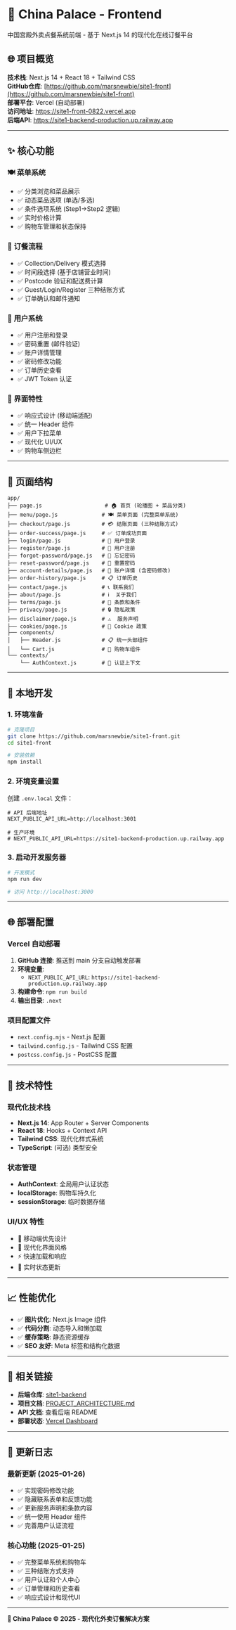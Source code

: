 # 🏮 China Palace - Frontend

中国宫殿外卖点餐系统前端 - 基于 Next.js 14 的现代化在线订餐平台

## 🌐 项目概览

**技术栈**: Next.js 14 + React 18 + Tailwind CSS  
**GitHub仓库**: [https://github.com/marsnewbie/site1-front](https://github.com/marsnewbie/site1-front)  
**部署平台**: Vercel (自动部署)  
**访问地址**: https://site1-front-0822.vercel.app  
**后端API**: https://site1-backend-production.up.railway.app  

---

## ✨ 核心功能

### 🍽️ **菜单系统**
- ✅ 分类浏览和菜品展示
- ✅ 动态菜品选项 (单选/多选)
- ✅ 条件选项系统 (Step1→Step2 逻辑)
- ✅ 实时价格计算
- ✅ 购物车管理和状态保持

### 🛒 **订餐流程**
- ✅ Collection/Delivery 模式选择
- ✅ 时间段选择 (基于店铺营业时间)
- ✅ Postcode 验证和配送费计算
- ✅ Guest/Login/Register 三种结账方式
- ✅ 订单确认和邮件通知

### 👤 **用户系统**
- ✅ 用户注册和登录
- ✅ 密码重置 (邮件验证)
- ✅ 账户详情管理
- ✅ 密码修改功能
- ✅ 订单历史查看
- ✅ JWT Token 认证

### 🎨 **界面特性**
- ✅ 响应式设计 (移动端适配)
- ✅ 统一 Header 组件
- ✅ 用户下拉菜单
- ✅ 现代化 UI/UX
- ✅ 购物车侧边栏

---

## 📱 页面结构

```
app/
├── page.js                    # 🏠 首页 (轮播图 + 菜品分类)
├── menu/page.js              # 🍽️ 菜单页面 (完整菜单系统)
├── checkout/page.js          # 💳 结账页面 (三种结账方式)
├── order-success/page.js     # ✅ 订单成功页面
├── login/page.js             # 🔐 用户登录
├── register/page.js          # 📝 用户注册
├── forgot-password/page.js   # 🔑 忘记密码
├── reset-password/page.js    # 🔄 重置密码
├── account-details/page.js   # 👤 账户详情 (含密码修改)
├── order-history/page.js     # 📋 订单历史
├── contact/page.js           # 📞 联系我们
├── about/page.js             # ℹ️  关于我们
├── terms/page.js             # 📄 条款和条件
├── privacy/page.js           # 🔒 隐私政策
├── disclaimer/page.js        # ⚠️  服务声明
├── cookies/page.js           # 🍪 Cookie 政策
├── components/
│   ├── Header.js             # 📋 统一头部组件
│   └── Cart.js               # 🛒 购物车组件
└── contexts/
    └── AuthContext.js        # 🔐 认证上下文
```

---

## 🚀 本地开发

### 1. 环境准备
```bash
# 克隆项目
git clone https://github.com/marsnewbie/site1-front.git
cd site1-front

# 安装依赖
npm install
```

### 2. 环境变量设置
创建 `.env.local` 文件：
```env
# API 后端地址
NEXT_PUBLIC_API_URL=http://localhost:3001

# 生产环境
# NEXT_PUBLIC_API_URL=https://site1-backend-production.up.railway.app
```

### 3. 启动开发服务器
```bash
# 开发模式
npm run dev

# 访问 http://localhost:3000
```

---

## 🌐 部署配置

### **Vercel 自动部署**
1. **GitHub 连接**: 推送到 main 分支自动触发部署
2. **环境变量**:
   - `NEXT_PUBLIC_API_URL`: `https://site1-backend-production.up.railway.app`
3. **构建命令**: `npm run build`
4. **输出目录**: `.next`

### **项目配置文件**
- `next.config.mjs` - Next.js 配置
- `tailwind.config.js` - Tailwind CSS 配置
- `postcss.config.js` - PostCSS 配置

---

## 🔧 技术特性

### **现代化技术栈**
- **Next.js 14**: App Router + Server Components
- **React 18**: Hooks + Context API
- **Tailwind CSS**: 现代化样式系统
- **TypeScript**: (可选) 类型安全

### **状态管理**
- **AuthContext**: 全局用户认证状态
- **localStorage**: 购物车持久化
- **sessionStorage**: 临时数据存储

### **UI/UX 特性**
- 📱 移动端优先设计
- 🎨 现代化界面风格
- ⚡ 快速加载和响应
- 🔄 实时状态更新

---

## 📈 性能优化

- ✅ **图片优化**: Next.js Image 组件
- ✅ **代码分割**: 动态导入和懒加载
- ✅ **缓存策略**: 静态资源缓存
- ✅ **SEO 友好**: Meta 标签和结构化数据

---

## 🔗 相关链接

- **后端仓库**: [site1-backend](https://github.com/marsnewbie/site1-backend)
- **项目文档**: [PROJECT_ARCHITECTURE.md](../PROJECT_ARCHITECTURE.md)
- **API 文档**: 查看后端 README
- **部署状态**: [Vercel Dashboard](https://vercel.com/dashboard)

---

## 📝 更新日志

### **最新更新** (2025-01-26)
- ✅ 实现密码修改功能
- ✅ 隐藏联系表单和反馈功能
- ✅ 更新服务声明和条款内容
- ✅ 统一使用 Header 组件
- ✅ 完善用户认证流程

### **核心功能** (2025-01-25)
- ✅ 完整菜单系统和购物车
- ✅ 三种结账方式支持
- ✅ 用户认证和个人中心
- ✅ 订单管理和历史查看
- ✅ 响应式设计和现代UI

---

**🏮 China Palace © 2025 - 现代化外卖订餐解决方案**